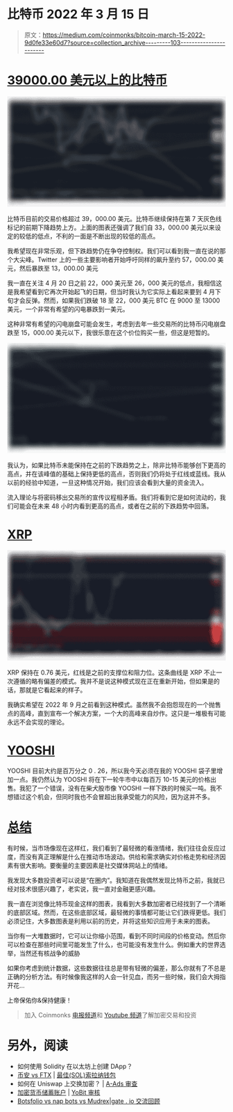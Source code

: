 # 比特币 2022 年 3 月 15 日

> 原文：<https://medium.com/coinmonks/bitcoin-march-15-2022-9d0fe33e60d7?source=collection_archive---------103----------------------->

# [39000.00 美元以上的比特币](https://read.cash/@Rutkowski/bitcoin-march-15-2022-bc652ae6#bitcoin-above-3900000)

![](img/30ad65bb00b25bc12bc34db418a09d32.png)

比特币目前的交易价格超过 39，000.00 美元。比特币继续保持在第 7 天灰色线标记的前期下降趋势上方。上面的图表还强调了我们自 33，000.00 美元以来设定的较低的低点，不利的一面是不断出现的较低的高点。

我希望现在非常乐观，但下跌趋势仍在争夺控制权。我们可以看到我一直在说的那个大尖峰。Twitter 上的一些主要影响者开始呼吁同样的飙升至约 57，000.00 美元，然后暴跌至 13，000.00 美元

我一直在关注 4 月 20 日之前 22，000 美元至 26，000 美元的低点，我相信这是我希望看到它再次开始起飞的日期，但当时我认为它实际上看起来要到 4 月下旬才会反弹。然而，如果我们跌破 18 至 22，000 美元 BTC 在 9000 至 13000 美元，一个非常有希望的闪电暴跌到一美元。

这种非常有希望的闪电崩盘可能会发生，考虑到去年一些交易所的比特币闪电崩盘跌至 15，000.00 美元以下，我很乐意在这个价位购买一些，但这是短暂的。

![](img/889dab241512a68401170e12b3783082.png)

我认为，如果比特币未能保持在之前的下跌趋势之上，除非比特币能够创下更高的高点，并在该峰值的基础上保持更低的高点，否则我们仍将处于红线或蓝线。我从以前的经验中知道，一旦这种情况开始，我们应该会看到大量的资金流入。

流入理论与将密码移出交易所的宣传议程相矛盾。我们将看到它是如何流动的，我们可能会在未来 48 小时内看到更高的高点，或者在之前的下跌趋势中回落。

# [XRP](https://read.cash/@Rutkowski/bitcoin-march-15-2022-bc652ae6#xrp)

![](img/900026755d9026f345735c97b1851a03.png)

XRP 保持在 0.76 美元，红线是之前的支撑位和阻力位。这条曲线是 XRP 不止一次遵循的略有偏差的模式。我并不是说这种模式现在正在重新开始，但如果是的话，那就是它看起来的样子。

我确实希望在 2022 年 9 月之前看到这种模式。虽然我不会抱怨现在的一个抛售点的高峰，直到宣布一个解决方案，一个大的高峰来自炒作。这只是一堆极有可能永远不会实现的理论。

# [YOOSHI](https://read.cash/@Rutkowski/bitcoin-march-15-2022-bc652ae6#yooshi)

YOOSHI 目前大约是百万分之 0 . 26，所以我今天必须在我的 YOOSHI 袋子里增加一点。我仍然认为 YOOSHI 将在下一轮牛市中以每百万 10-15 美元的价格出售。我犯了一个错误，没有在柴犬股市像 YOOSHI 一样下跌的时候买一吨。我不想错过这个机会，但同时我也不会冒超出我承受能力的风险，因为这并不多。

# [总结](https://read.cash/@Rutkowski/bitcoin-march-15-2022-bc652ae6#summary)

有时候，当市场像现在这样红，我们看到了最轻微的看涨情绪，我们往往会反应过度，而没有真正理解是什么在推动市场波动。供给和需求确实对价格走势和经济因素有很大影响。要衡量的主要因素是社交媒体网站上的情绪。

我发现大多数投资者可以说是“在圈内”。我知道在我偶然发现比特币之前，我就已经对技术很感兴趣了，老实说，我一直对金融更感兴趣。

我一直在浏览像比特币现金这样的图表，我看到大多数加密者已经找到了一个清晰的底部区域。然而，在这些底部区域，最轻微的事情都可能让它们跌得更低。我们必须记住，大多数图表是利用以前的历史，并将这些知识应用于未来的图表。

当你有一大堆数据时，它可以让你缩小范围，看到不同时间段的价格变动。然后你可以检查在那些时间里可能发生了什么，也可能没有发生什么。例如重大的世界选举，当然还有核战争的威胁

如果你考虑到统计数据，这些数据往往总是带有轻微的偏差，那么你就有了不总是正确的分析方法。有时候像我这样的人会一针见血，而另一些时候，我们会大拇指开花…

上帝保佑你&保持健康！

> 加入 Coinmonks [电报频道](https://t.me/coincodecap)和 [Youtube 频道](https://www.youtube.com/c/coinmonks/videos)了解加密交易和投资

# 另外，阅读

*   如何使用 Solidity 在以太坊上创建 DApp？
*   [币安 vs FTX](https://coincodecap.com/binance-vs-ftx) | [最佳(SOL)索拉纳钱包](https://coincodecap.com/solana-wallets)
*   如何在 Uniswap 上交换加密？ | [A-Ads 审查](https://coincodecap.com/a-ads-review)
*   [加密货币储蓄账户](/coinmonks/cryptocurrency-savings-accounts-be3bc0feffbf) | [YoBit 审核](/coinmonks/yobit-review-175464162c62)
*   [Botsfolio vs nap bots vs Mudrex](/coinmonks/botsfolio-vs-napbots-vs-mudrex-c81344970c02)|[gate . io 交流回顾](/coinmonks/gate-io-exchange-review-61bf87b7078f)